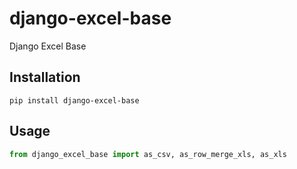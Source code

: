 # django-excel-base
Django Excel Base

## Installation
```shell
pip install django-excel-base
```

## Usage
```python
from django_excel_base import as_csv, as_row_merge_xls, as_xls
```
